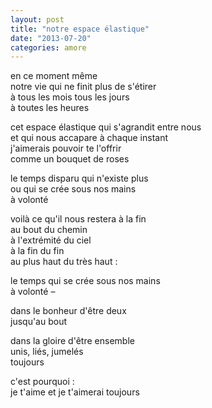 ```yaml
---
layout: post
title: "notre espace élastique"
date: "2013-07-20"
categories: amore
---
```


en ce moment même  
notre vie qui ne finit plus de s'étirer  
à tous les mois tous les jours  
à toutes les heures  

cet espace élastique qui s'agrandit entre nous  
et qui nous accapare à chaque instant  
j'aimerais pouvoir te l'offrir  
comme un bouquet de roses

le temps disparu qui n'existe plus  
ou qui se crée sous nos mains  
à volonté

voilà ce qu'il nous restera à la fin  
au bout du chemin  
à l'extrémité du ciel  
à la fin du fin  
au plus haut du très haut :

le temps qui se crée sous nos mains  
à volonté –  

dans le bonheur d'être deux  
jusqu'au bout  

dans la gloire d'être ensemble  
unis, liés, jumelés  
toujours

c'est pourquoi :  
je t'aime et je t'aimerai toujours
